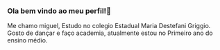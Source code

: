 ### Ola bem vindo ao meu perfil!👋
Me chamo miguel, Estudo no colegio Estadual Maria Destefani Griggio. Gosto de dançar e faço academia, atualmente estou no Primeiro ano do ensino médio.

<!--
**miguelknop/miguelknop** is a ✨ _special_ ✨ repository because its `README.md` (this file) appears on your GitHub profile.

Here are some ideas to get you started:

- 🔭 I’m currently working on ...
- 🌱 I’m currently learning ...
- 👯 I’m looking to collaborate on ...
- 🤔 I’m looking for help with ...
- 💬 Ask me about ...
- 📫 How to reach me: ...
- 😄 Pronouns: ...
- ⚡ Fun fact: ...
-->
